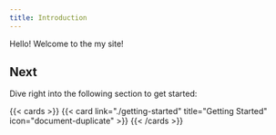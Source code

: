 ```yaml
---
title: Introduction
---
```


Hello! Welcome to the my site!

## Next

Dive right into the following section to get started:

{{< cards >}}
  {{< card link="./getting-started" title="Getting Started" icon="document-duplicate" >}}
{{< /cards >}}
